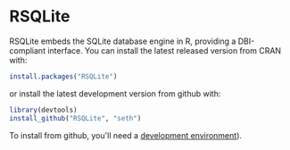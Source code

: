 # RSQLite

RSQLite embeds the SQLite database engine in R, providing a DBI-compliant interface. You can install the latest released version from CRAN with:

```r
install.packages("RSQLite")
```

or install the latest development version from github with:

```r
library(devtools)
install_github("RSQLite", "seth")
```

To install from github, you'll need a [development environment](http://www.rstudio.com/ide/docs/packages/prerequisites)).
